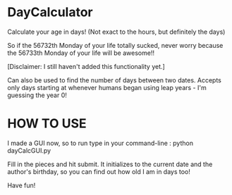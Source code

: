 DayCalculator
=============
Calculate your age in days! (Not exact to the hours, but definitely the days)

So if the 56732th Monday of your life totally sucked, never worry because the 56733th Monday of your life will be awesome!!

[Disclaimer: I still haven't added this functionality yet.]

Can also be used to find the number of days between two dates.
Accepts only days starting at whenever humans began using leap years - I'm guessing the year 0!

HOW TO USE
=============
I made a GUI now, so to run type in your command-line :  python dayCalcGUI.py

Fill in the pieces and hit submit. It initializes to the current date and the author's birthday, so you can find out how old I am in days too!

Have fun!
